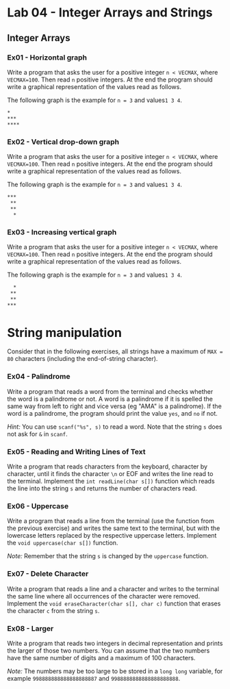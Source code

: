 # Lab 04 - Integer Arrays and Strings

## Integer Arrays

### Ex01 - Horizontal graph

Write a program that asks the user for a positive integer `n < VECMAX`, where `VECMAX=100`. Then read `n` positive integers. At the end the program should write a graphical representation of the values ​​read as follows.

The following graph is the example for `n = 3` and values ​​`1 3 4`.

```
*
***
****
```

### Ex02 - Vertical drop-down graph

Write a program that asks the user for a positive integer `n < VECMAX`, where `VECMAX=100`. Then read `n` positive integers. At the end the program should write a graphical representation of the values ​​read as follows.

The following graph is the example for `n = 3` and values ​​`1 3 4`.

```
***
 **
 **
  *
```

### Ex03 - Increasing vertical graph

Write a program that asks the user for a positive integer `n < VECMAX`, where `VECMAX=100`. Then read `n` positive integers. At the end the program should write a graphical representation of the values ​​read as follows.

The following graph is the example for `n = 3` and values ​​`1 3 4`.

```
  *
 **
 **
***
```

# String manipulation

Consider that in the following exercises, all strings have a maximum of `MAX = 80` characters (including the end-of-string character).

### Ex04 - Palindrome

Write a program that reads a word from the terminal and checks whether the word is a palindrome or not. A word is a palindrome if it is spelled the same way from left to right and vice versa (eg "AMA" is a palindrome). If the word is a palindrome, the program should print the value `yes`, and `no` if not.

*Hint:* You can use `scanf("%s", s)` to read a word. Note that the string `s` does not ask for `&` in `scanf`.

### Ex05 - Reading and Writing Lines of Text

Write a program that reads characters from the keyboard, character by character, until it finds the character `\n` or EOF and writes the line read to the terminal. Implement the `int readLine(char s[])` function which reads the line into the string `s` and returns the number of characters read.

### Ex06 - Uppercase

Write a program that reads a line from the terminal (use the function from the previous exercise) and writes the same text to the terminal, but with the lowercase letters replaced by the respective uppercase letters. Implement the `void uppercase(char s[])` function.

*Note:* Remember that the string `s` is changed by the `uppercase` function.

### Ex07 - Delete Character

Write a program that reads a line and a character and writes to the terminal the same line where all occurrences of the character were removed. Implement the `void eraseCharacter(char s[], char c)` function that erases the character `c` from the string `s`.


### Ex08 - Larger

Write a program that reads two integers in decimal representation and prints the larger of those two numbers. You can assume that the two numbers have the same number of digits and a maximum of 100 characters.

*Note:* The numbers may be too large to be stored in a `long long` variable, for example `998888888888888888887` and `9988888888888888888888`.